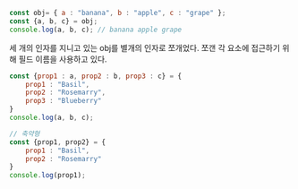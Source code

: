 ```javascript
const obj= { a : "banana", b : "apple", c : "grape" };
const {a, b, c} = obj;
console.log(a, b, c); // banana apple grape
```
세 개의 인자를 지니고 있는 obj를 별개의 인자로 쪼개었다.
쪼갠 각 요소에 접근하기 위해 필드 이름을 사용하고 있다.

```javascript
const {prop1 : a, prop2 : b, prop3 : c} = {
	prop1 : "Basil", 
    prop2 : "Rosemarry", 
    prop3 : "Blueberry"
}
console.log(a, b, c);

// 축약형
const {prop1, prop2} = {
    prop1 : "Basil", 
    prop2 : "Rosemarry"
}
console.log(prop1);
```

